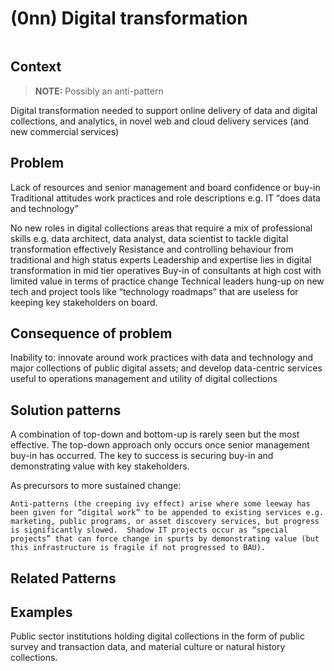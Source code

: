 # (0nn) Digital transformation

<image>

## Context

> **NOTE:**
> Possibly an anti-pattern

Digital transformation needed to support online delivery of data and digital collections, and analytics, in novel web and cloud delivery services (and new commercial services) 

## Problem

Lack of resources and senior management and board confidence or buy-in 
Traditional attitudes work practices and role descriptions e.g. IT “does data and technology”

No new roles in digital collections areas that require a mix of professional skills e.g. data architect, data analyst, data scientist to tackle digital transformation effectively
Resistance and controlling behaviour from traditional and high status experts 
Leadership and expertise lies in digital transformation in mid tier operatives
Buy-in of consultants at high cost with limited value in terms of practice change 
Technical leaders hung-up on new tech and project tools like “technology roadmaps” that are useless for keeping key stakeholders on board.       

## Consequence of problem

Inability to: innovate around work practices with data and technology and major collections of public digital assets; and develop data-centric services useful to operations management and utility of digital collections  

## Solution patterns

A combination of top-down and bottom-up is rarely seen but the most effective.  The top-down approach only occurs once senior management buy-in has occurred.  The key to success is securing buy-in and demonstrating value with key stakeholders.

As precursors to more sustained change:

    Anti-patterns (the creeping ivy effect) arise where some leeway has been given for “digital work” to be appended to existing services e.g. marketing, public programs, or asset discovery services, but progress is significantly slowed.  Shadow IT projects occur as “special projects” that can force change in spurts by demonstrating value (but this infrastructure is fragile if not progressed to BAU).     

## Related Patterns


## Examples

Public sector institutions holding digital collections in the form of public survey and transaction data, and material culture or natural history collections. 
<links to examples>